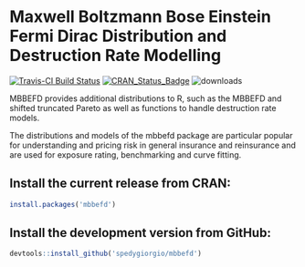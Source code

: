 # Maxwell Boltzmann Bose Einstein Fermi Dirac Distribution and Destruction Rate Modelling
[![Travis-CI Build Status](https://travis-ci.org/spedygiorgio/mbbefd.svg?branch=master)](https://travis-ci.org/spedygiorgio/mbbefd) [![CRAN\_Status\_Badge](http://www.r-pkg.org/badges/version/mbbefd)](http://cran.r-project.org/package=mbbefd) ![downloads](http://cranlogs.r-pkg.org/badges/grand-total/mbbefd)

MBBEFD provides additional distributions to R, such as the MBBEFD and shifted truncated Pareto as well as functions to handle destruction rate models. 

The distributions and models of the mbbefd package are particular popular for understanding and pricing risk in general insurance and reinsurance and are used for exposure rating, benchmarking and curve fitting.

## Install the current release from CRAN:
```r
install.packages('mbbefd')
```

## Install the development version from GitHub:
```r
devtools::install_github('spedygiorgio/mbbefd')
```
